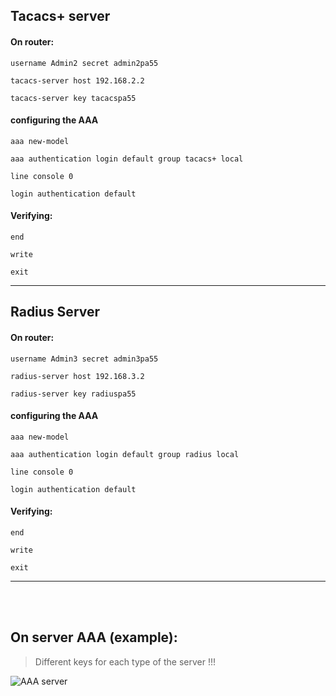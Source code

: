 ## Tacacs+ server

#### On router: 

```
username Admin2 secret admin2pa55

tacacs-server host 192.168.2.2

tacacs-server key tacacspa55
```

#### configuring the AAA

```
aaa new-model

aaa authentication login default group tacacs+ local

line console 0 

login authentication default
```

#### Verifying:

```
end

write

exit
```
------------------------

## Radius Server

#### On router:

```
username Admin3 secret admin3pa55

radius-server host 192.168.3.2

radius-server key radiuspa55
```

#### configuring the AAA

```
aaa new-model

aaa authentication login default group radius local

line console 0 

login authentication default
```

#### Verifying:

```
end

write

exit
```
-----------------------------------------

<br>
<br>

## On server AAA (example): 

> Different keys for each type of the server !!!

![AAA server](https://user-images.githubusercontent.com/104938729/187741345-d015f60f-313b-46c6-a6c4-457ccca1a57f.png)





